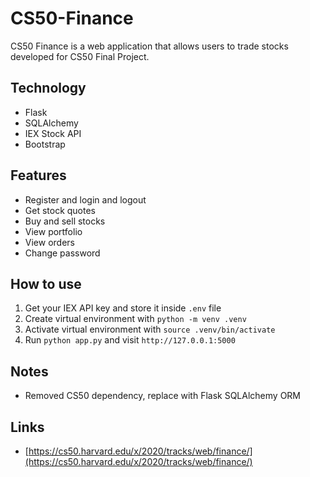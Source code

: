 # CS50-Finance

CS50 Finance is a web application that allows users to trade stocks developed for CS50 Final Project. 


## Technology

- Flask
- SQLAlchemy
- IEX Stock API
- Bootstrap


## Features

- Register and login and logout
- Get stock quotes
- Buy and sell stocks
- View portfolio
- View orders
- Change password


## How to use

1. Get your IEX API key and store it inside `.env` file
2. Create virtual environment with `python -m venv .venv`
3. Activate virtual environment with `source .venv/bin/activate`
4. Run `python app.py` and visit `http://127.0.0.1:5000`


## Notes

- Removed CS50 dependency, replace with Flask SQLAlchemy ORM


## Links

- [https://cs50.harvard.edu/x/2020/tracks/web/finance/](https://cs50.harvard.edu/x/2020/tracks/web/finance/)
